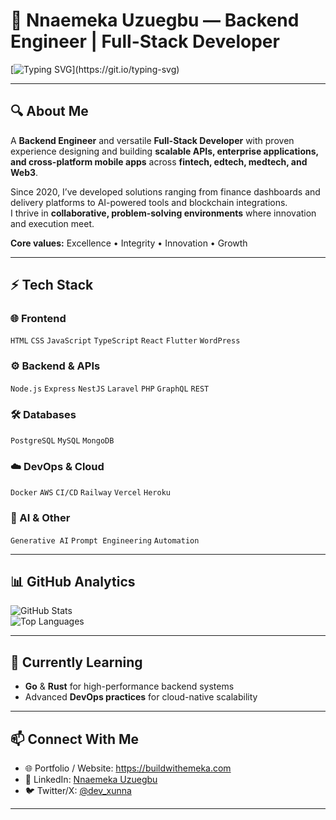 # 🚀 Nnaemeka Uzuegbu — Backend Engineer | Full-Stack Developer

[![Typing SVG](https://readme-typing-svg.herokuapp.com?size=28&duration=3000&color=36BCF7&center=true&vCenter=true&width=800&lines=Hi,+I'm+Nnaemeka+Uzuegbu;Backend+Engineer+%7C+Full-Stack+Developer;I+build+scalable+APIs+%26+apps;Welcome+to+my+GitHub!)](https://git.io/typing-svg)

---

## 🔍 About Me
A **Backend Engineer** and versatile **Full-Stack Developer** with proven experience designing and building **scalable APIs, enterprise applications, and cross-platform mobile apps** across **fintech, edtech, medtech, and Web3**.

Since 2020, I’ve developed solutions ranging from finance dashboards and delivery platforms to AI-powered tools and blockchain integrations.  
I thrive in **collaborative, problem-solving environments** where innovation and execution meet.

**Core values:** Excellence • Integrity • Innovation • Growth

---

## ⚡ Tech Stack

### 🌐 Frontend
`HTML` `CSS` `JavaScript` `TypeScript` `React` `Flutter` `WordPress`

### ⚙️ Backend & APIs
`Node.js` `Express` `NestJS` `Laravel` `PHP` `GraphQL` `REST`

### 🛠 Databases
`PostgreSQL` `MySQL` `MongoDB`

### ☁️ DevOps & Cloud
`Docker` `AWS` `CI/CD` `Railway` `Vercel` `Heroku`

### 🤖 AI & Other
`Generative AI` `Prompt Engineering` `Automation`

---

## 📊 GitHub Analytics
![GitHub Stats](https://github-readme-stats.vercel.app/api?username=xunna59&show_icons=true&theme=tokyonight)  
![Top Languages](https://github-readme-stats.vercel.app/api/top-langs/?username=xunna59&layout=compact&theme=tokyonight)

---

## 🌱 Currently Learning
- **Go** & **Rust** for high-performance backend systems  
- Advanced **DevOps practices** for cloud-native scalability  

---

## 📫 Connect With Me
- 🌐 Portfolio / Website: https://buildwithemeka.com 
- 💼 LinkedIn: [Nnaemeka Uzuegbu](https://www.linkedin.com/in/nnaemeka-uzuegbu)  
- 🐦 Twitter/X: [@dev_xunna](https://twitter.com)  


---


